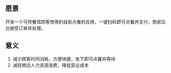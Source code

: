 ## 愿景
开发一个可供餐馆顾客使用的自助点餐的应用，一键扫码即可点餐并支付，商家后台接受订单并处理。

## 意义
1. 减少顾客时间消耗，方便快捷，坐下即可点餐并等待
1. 减轻商店人力资源浪费，降低营业成本
